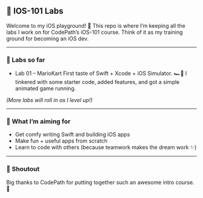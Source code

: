 ## 📱 IOS-101 Labs

Welcome to my iOS playground! 🎉
This repo is where I’m keeping all the labs I work on for CodePath’s iOS-101 course. Think of it as my training ground for becoming an iOS dev.

---

### 🚀 Labs so far

- Lab 01 – MarioKart
First taste of Swift + Xcode + iOS Simulator. 🏎️💨
I tinkered with some starter code, added features, and got a simple animated game running.

_(More labs will roll in as I level up!)_

---

### 🎯 What I’m aiming for

- Get comfy writing Swift and building iOS apps
- Make fun + useful apps from scratch
- Learn to code with others (because teamwork makes the dream work ✨)

---

### 🙌 Shoutout

Big thanks to CodePath for putting together such an awesome intro course. 🚀
